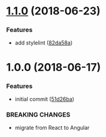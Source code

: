 # [1.1.0](https://github.com/mpgp/BrowserClient/compare/v1.0.0...v1.1.0) (2018-06-23)


### Features

* add stylelint ([82da58a](https://github.com/mpgp/BrowserClient/commit/82da58a))

# 1.0.0 (2018-06-17)


### Features

* initial commit ([51d26ba](https://github.com/mpgp/BrowserClient/commit/51d26ba))


### BREAKING CHANGES

* migrate from React to Angular

